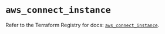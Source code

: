 # `aws_connect_instance`

Refer to the Terraform Registry for docs: [`aws_connect_instance`](https://registry.terraform.io/providers/hashicorp/aws/6.13.0/docs/resources/connect_instance).
